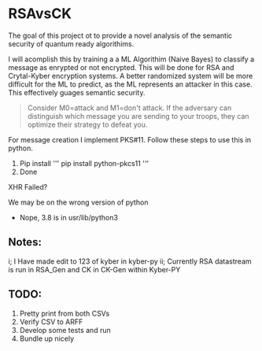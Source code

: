 # RSAvsCK

The goal of this project ot to provide a novel analysis of the semantic security of quantum ready algorithims.

I will acomplish this by training a a ML Algorithim (Naive Bayes) to classify a message as enrypted or not encrypted. 
This will be done for RSA and Crytal-Kyber encryption systems. A better randomized system will be more difficult for the ML
to predict, as the ML represents an attacker in this case. This effectively guages semantic security.

>Consider M0=attack and M1=don't attack. If the adversary can distinguish which message you are sending to your troops, 
they can optimize their strategy to defeat you.

For message creation I implement PKS#11. Follow these steps to use this in python.
1. Pip install
'''
pip install python-pkcs11
'''
2. Done

XHR Failed?

We may be on the wrong version of python
- Nope, 3.8 is in usr/lib/python3



Notes:
-------------------------------------------------
i; I Have made edit to 123 of kyber in kyber-py
ii; Currently RSA datastream is run in RSA_Gen and CK in CK-Gen within Kyber-PY




TODO:
--------------------------------------------------
1. Pretty print from both CSVs
2. Verify CSV to ARFF
3. Develop some tests and run
4. Bundle up nicely
